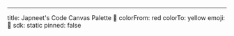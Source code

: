 ---
title: Japneet's Code Canvas Palette 🎨
colorFrom: red
colorTo: yellow
emoji: 🐳
sdk: static
pinned: false
